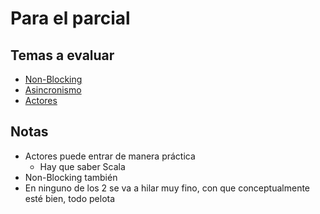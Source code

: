 # Para el parcial

## Temas a evaluar

[//]: # (TODO: insertar los links a cada carpeta)
- [Non-Blocking]() 
- [Asincronismo]()
- [Actores]()
## Notas
- Actores puede entrar de manera práctica
    - Hay que saber Scala
- Non-Blocking también
- En ninguno de los 2 se va a hilar muy fino, con que conceptualmente esté bien, todo pelota